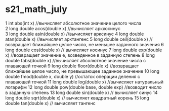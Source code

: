 # s21_math_july

1 int abs(int x) //вычисляет абсолютное значение целого числа<br>
2 long double acos(double x) //вычисляет арккосинус<br>
3 long double asin(double x) //вычисляет арксинус
4 long double atan(double x) //вычисляет арктангенс
5 long double ceil(double x) //возвращает ближайшее целое число, не меньшее заданного значения
6 long double cos(double x) // вычисляет косинус
7 long double exp(double x) //возвращает значение e, возведенное в заданную степень
8 long double fabs(double x) //вычисляет абсолютное значение числа с плавающей точкой
9 long double floor(double x) //возвращает ближайшее целое число, не превышающее заданное значение
10 long double fmod(double x, double y) //остаток операции деления с плавающей точкой
11 long double log(double x) //вычисляет натуральный логарифм
12 long double pow(double base, double exp) //возводит число в заданную степень
13 long double sin(double x) // вычисляет синус
14 long double sqrt(double x) // вычисляет квадратный корень
15 long double tan(double x) // вычисляет тангенс
